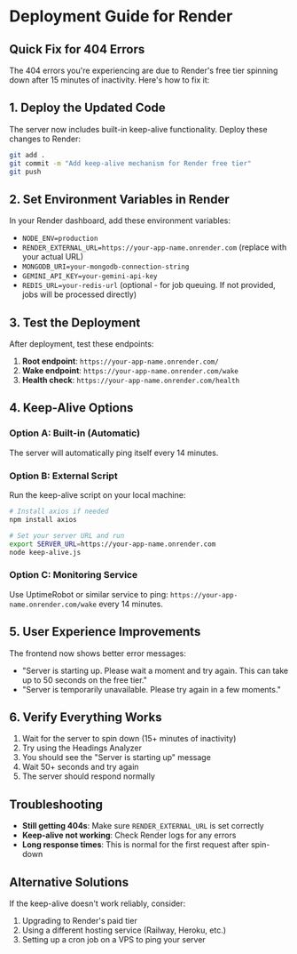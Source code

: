 # Deployment Guide for Render

## Quick Fix for 404 Errors

The 404 errors you're experiencing are due to Render's free tier spinning down after 15 minutes of inactivity. Here's how to fix it:

## 1. Deploy the Updated Code

The server now includes built-in keep-alive functionality. Deploy these changes to Render:

```bash
git add .
git commit -m "Add keep-alive mechanism for Render free tier"
git push
```

## 2. Set Environment Variables in Render

In your Render dashboard, add these environment variables:

- `NODE_ENV=production`
- `RENDER_EXTERNAL_URL=https://your-app-name.onrender.com` (replace with your actual URL)
- `MONGODB_URI=your-mongodb-connection-string`
- `GEMINI_API_KEY=your-gemini-api-key`
- `REDIS_URL=your-redis-url` (optional - for job queuing. If not provided, jobs will be processed directly)

## 3. Test the Deployment

After deployment, test these endpoints:

1. **Root endpoint**: `https://your-app-name.onrender.com/`
2. **Wake endpoint**: `https://your-app-name.onrender.com/wake`
3. **Health check**: `https://your-app-name.onrender.com/health`

## 4. Keep-Alive Options

### Option A: Built-in (Automatic)
The server will automatically ping itself every 14 minutes.

### Option B: External Script
Run the keep-alive script on your local machine:

```bash
# Install axios if needed
npm install axios

# Set your server URL and run
export SERVER_URL=https://your-app-name.onrender.com
node keep-alive.js
```

### Option C: Monitoring Service
Use UptimeRobot or similar service to ping:
`https://your-app-name.onrender.com/wake` every 14 minutes.

## 5. User Experience Improvements

The frontend now shows better error messages:
- "Server is starting up. Please wait a moment and try again. This can take up to 50 seconds on the free tier."
- "Server is temporarily unavailable. Please try again in a few moments."

## 6. Verify Everything Works

1. Wait for the server to spin down (15+ minutes of inactivity)
2. Try using the Headings Analyzer
3. You should see the "Server is starting up" message
4. Wait 50+ seconds and try again
5. The server should respond normally

## Troubleshooting

- **Still getting 404s**: Make sure `RENDER_EXTERNAL_URL` is set correctly
- **Keep-alive not working**: Check Render logs for any errors
- **Long response times**: This is normal for the first request after spin-down

## Alternative Solutions

If the keep-alive doesn't work reliably, consider:
1. Upgrading to Render's paid tier
2. Using a different hosting service (Railway, Heroku, etc.)
3. Setting up a cron job on a VPS to ping your server 
